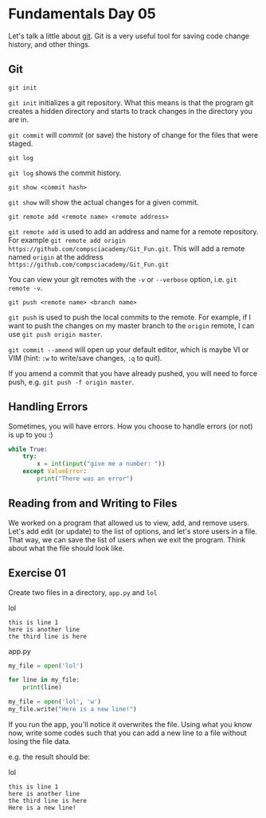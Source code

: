 # Fundamentals Day 05  

Let's talk a little about [git](https://git-scm.com/docs). Git is a very useful tool for saving code change history, and other things.  

## Git

```
git init
```

`git init` initializes a git repository. What this means is that the program git creates a hidden directory and starts to track changes in the directory you are in.


`git commit` will _commit_ (or save) the history of change for the files that were staged.

```
git log
```
`git log` shows the commit history.

```
git show <commit hash>
```
`git show` will show the actual changes for a given commit.

```
git remote add <remote name> <remote address>
```
`git remote add` is used to add an address and name for a remote repository. For example `git remote add origin https://github.com/compsciacademy/Git_Fun.git`. This will add a remote named `origin` at the address `https://github.com/compsciacademy/Git_Fun.git`

You can view your git remotes with the `-v` or `--verbose` option, i.e. `git remote -v`.

```
git push <remote name> <branch name>
```

`git push` is used to push the local commits to the remote. For example, if I want to push the changes on my master branch to the `origin` remote, I can use `git push origin master`.

`git commit --amend` will open up your default editor, which is maybe VI or VIM (hint: `:w` to write/save changes, `:q` to quit).

If you amend a commit that you have already pushed, you will need to force push, e.g. `git push -f origin master`.

## Handling Errors

Sometimes, you will have errors. How you choose to handle errors (or not) is up to you :)

```python
while True:
    try:
        x = int(input("give me a number: "))
    except ValueError:
        print("There was an error")

```

## Reading from and Writing to Files  
  
We worked on a program that allowed us to view, add, and remove users. Let's add edit (or update) to the list of options, and let's store users in a file. That way, we can save the list of users when we exit the program. Think about what the file should look like.

## Exercise 01

Create two files in a directory, `app.py` and `lol`

lol
```
this is line 1
here is another line
the third line is here

```

app.py
```python
my_file = open('lol')

for line in my_file:
    print(line)

my_file = open('lol', 'w')
my_file.write("Here is a new line!")
```

If you run the app, you'll notice it overwrites the file. Using what you know now, write some codes such that you can add a new line to a file without losing the file data.

e.g. the result should be:

lol
```
this is line 1
here is another line
the third line is here
Here is a new line!

```